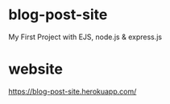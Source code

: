 # blog-post-site
My First Project with EJS, node.js &amp; express.js

# website
https://blog-post-site.herokuapp.com/
